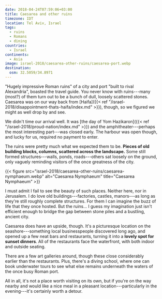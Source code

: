 ```yaml
---
date: 2018-04-24T07:59:06+03:00
title: Caesarea and other ruins
timezone: IDT
location: Tel Aviv, Israel
tags:
  - ruins
  - Romans
  - dining
countries: 
  - Israel
continents: 
  - Asia
image: israel-2018/caesarea-other-ruins/caesarea-port.webp
destination:
  osm: 32.5059/34.8971
---
```


"Hugely impressive Roman ruins" of a city and port "built to rival Alexandria", boasted the travel guide. You never know with ruins---many (most?) of them turn out to be a bunch of dull, loosely scattered stones. Caesarea was on our way back from [Haifa]({{< ref "/israel-2018/disappointment-thats-haifa/index.md" >}}), though, so we figured we might as well drop by and see.

<!--more-->

We didn't time our arrival well. It was [the day of Yom Hazikaron]({{< ref "/israel-2018/proud-nation/index.md" >}}) and the amphitheater---perhaps the most interesting part---was closed early. The harbour was open though, and lucky for us, required no payment to enter.

The ruins were pretty much what we expected them to be. **Pieces of old building blocks, columns, scattered across the landscape.** Some still formed structures---walls, ponds, roads---others sat loosely on the ground, only vaguely reminding visitors of the once greatness of the city.

{{< figure src="israel-2018/caesarea-other-ruins/caesarea-nymphaeum.webp" alt="Caesarea Nymphaeum" title="Caesarea Nymphaeum" >}}

I must admit I fail to see the beauty of such places. Neither here, nor in Jerusalem. I do love old buildings---factories, castles, manors---as long as they're still roughly complete structures. For them I can imagine the buzz of life that they once hosted. But the ruins... I guess my imagination just isn't efficient enough to bridge the gap between stone piles and a bustling, ancient city.

Caesarea does have an upside, though. It's a picturesque location on the seashore---something local businesspeople discovered long ago, and opened up a few neat bars and restaurants, turning it into a **lovely spot for sunset dinners**. All of the restaurants face the waterfront, with both indoor and outside seating.

There are a few art galleries around, though these close considerably earlier than the restaurants. Plus, there's a diving school, where one can book underwater tours to see what else remains underneath the waters of the once busy Roman port.

All in all, it's not a place worth visiting on its own, but if you're on the way nearby and would like a nice meal in a pleasant location---particularly in the evening---it's certainly worth a detour.
